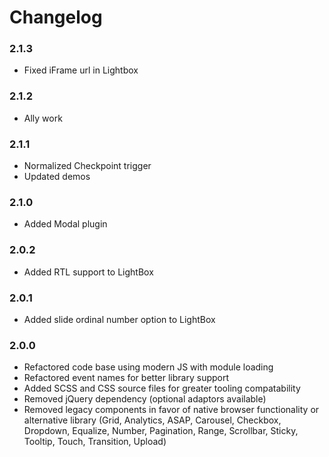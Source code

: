 # Changelog

<!-- -->

### 2.1.3

* Fixed iFrame url in Lightbox

### 2.1.2

* Ally work

### 2.1.1

* Normalized Checkpoint trigger
* Updated demos

### 2.1.0

* Added Modal plugin

### 2.0.2

* Added RTL support to LightBox

### 2.0.1

* Added slide ordinal number option to LightBox

### 2.0.0

* Refactored code base using modern JS with module loading
* Refactored event names for better library support
* Added SCSS and CSS source files for greater tooling compatability
* Removed jQuery dependency (optional adaptors available)
* Removed legacy components in favor of native browser functionality or alternative library (Grid, Analytics, ASAP, Carousel, Checkbox, Dropdown, Equalize, Number, Pagination, Range, Scrollbar, Sticky, Tooltip, Touch, Transition, Upload)